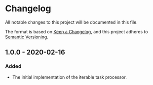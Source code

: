 # Changelog
All notable changes to this project will be documented in this file.

The format is based on [Keep a Changelog](https://keepachangelog.com/en/1.0.0/),
and this project adheres to [Semantic Versioning](https://semver.org/spec/v2.0.0.html).

## 1.0.0 - 2020-02-16

### Added
- The initial implementation of the iterable task processor.

[Unreleased]: https://github.com/ulrack/object-factory/compare/1.0.0...HEAD